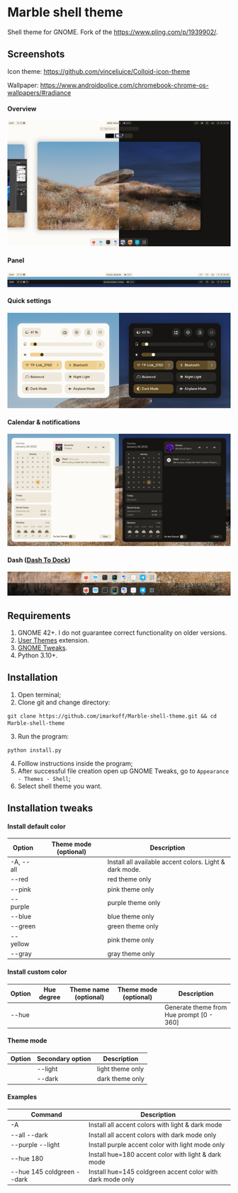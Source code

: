 # Marble shell theme
Shell theme for GNOME. Fork of the https://www.pling.com/p/1939902/.

## Screenshots
Icon theme: https://github.com/vinceliuice/Colloid-icon-theme

Wallpaper: https://www.androidpolice.com/chromebook-chrome-os-wallpapers/#radiance

#### Overview
![Overview look](./readme-images/overview.png?raw=true "Overview look")
#### Panel
![Panel look](./readme-images/panel.png?raw=true "Panel look")
#### Quick settings
![Quick settings look](./readme-images/qs.png?raw=true "Quick settings look")
#### Calendar & notifications
![Calendar & notifications look](./readme-images/notifications.png?raw=true)
#### Dash ([Dash To Dock](https://extensions.gnome.org/extension/307/dash-to-dock/ "Dash To Dock"))
![Dash look](./readme-images/dash.png?raw=true "Dash look")

## Requirements
1. GNOME 42+. I do not guarantee correct functionality on older versions.
2. [User Themes](https://extensions.gnome.org/extension/19/user-themes/ "User Themes") extension.
3. [GNOME Tweaks](https://gitlab.gnome.org/GNOME/gnome-tweaks "GNOME Tweaks").
4. Python 3.10+.

## Installation
1. Open terminal;
2. Clone git and change directory:
```shell
git clone https://github.com/imarkoff/Marble-shell-theme.git && cd Marble-shell-theme
```
3. Run the program: 
```shell
python install.py
```
4. Folllow instructions inside the program;
5. After successful file creation open up GNOME Tweaks, go to `Appearance - Themes - Shell`;
6. Select shell theme you want.
## Installation tweaks
#### Install default color
| Option | Theme mode (optional) | Description |
| ------------ | ------------ | ------------ |
| -A, --all |  | Install all available accent colors. Light & dark mode. |
| --red |  | red theme only |
| --pink |  | pink theme only |
| --purple |  | purple theme only |
| --blue |  | blue theme only |
| --green |  | green theme only |
| --yellow |  | pink theme only |
|--gray |  | gray theme only |
#### Install custom color
| Option | Hue degree | Theme name (optional) | Theme mode (optional) | Description |
| ------------ | ------------ | ------------ | ------------ | ------------ |
| --hue |  |  |  |Generate theme from Hue prompt [0 - 360] |
#### Theme mode
| Option | Secondary option | Description |
| ------------ | ------------ | ------------ |
|  | --light | light theme only |
|  | --dark | dark theme only |
#### Examples
| Command | Description |
| ------------ | ------------ |
| -A | Install all accent colors with light & dark mode |
| --all --dark | Install all accent colors with dark mode only |
| --purple --light | Install purple accent color with light mode only |
| --hue 180 | Install hue=180 accent color with light & dark mode |
| --hue 145 coldgreen --dark | Install hue=145 coldgreen accent color with dark mode only |
